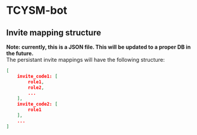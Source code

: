 # TCYSM-bot
## Invite mapping structure
**Note: currently, this is a JSON file. This will be updated to a proper DB in the future.**  
The persistant invite mappings will have the following structure:
```json
[
    invite_code1: [
        role1,
        role2,
        ...
    ],
    invite_code2: [
        role1
    ],
    ...
]
